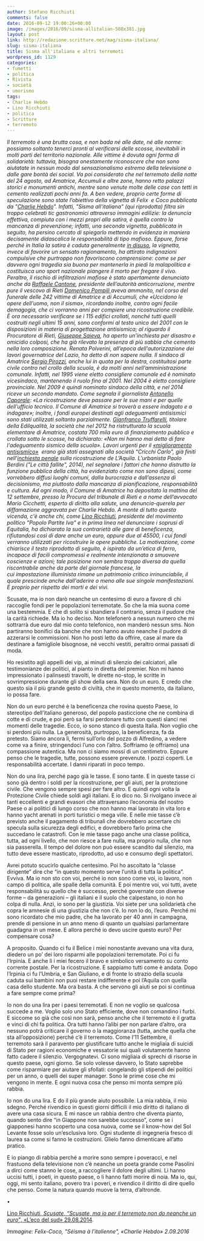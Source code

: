 ```yaml
---
author: Stefano Ricchiuti
comments: false
date: 2016-09-12 19:00:26+00:00
image: /images/2016/09/sisma-allitalian-508x381.jpg
layout: post
link: http://redazione.scritture.net/mag/sisma-italiana/
slug: sisma-italiana
title: Sisma all'italiana e altri terremoti
wordpress_id: 1129
categories:
- fumetti
- politica
- Rivista
- società
- umorismo
tags:
- Charlie Hebdo
- Lino Ricchiuti
- politica
- Scritture
- terremoto
---
```


_Il terremoto è una brutta cosa, e non bada né alle date, né alle norme: possiamo soltanto tenerci pronti al verificarsi delle scosse, inevitabili in molti parti del territorio nazionale. Alle vittime è dovuta ogni forma di solidarietà: tuttavia, bisogna onestamente riconoscere che non sono aiutatate in nessun modo dal sensazionalismo estremo della televisione o dalle gare bontà dei social. Va poi considerato che nel terremoto della notte del 24 agosto, ad Amatrice, Accumuli e altre zone, hanno retto palazzi storici e monumenti antichi, mentre sono venute molte delle case con tetti in cemento realizzati pochi anni fa. A ben vedere, proprio certe forme di speculazione sono state l’obiettivo della vignetta di Felix  e Coco pubblicata da "[Charlie Hebdo](http://www.scritture.net/mag/charlie-hebdo-e-la-satira-integrale/index.html)". Infatti, "Sisma all'italiana" (qui riprodotta) filtra sin troppo celebrati tic gastronomici attraverso immagini edilizie: la denuncia effettiva, compiuta con i mezzi propri alla satira, è quella contro la mancanza di prevenzione; infatti, una seconda vignetta, pubblicata in seguito, ha persino cercato di spiegarlo mettendo in evidenza in maniera decisamente didascalica le responsabilità di tipo mafioso. Eppure, forse perché in Italia la satira è caduta generalmente [in disuso](http://www.internazionale.it/reportage/2015/11/05/satira-italia-crozza-male), la vignetta, invece di favorire un sensato ragionamento, ha attirato indignazioni compulsive che purtroppo non favoriscono comprensione: come se per davvero ogni tragedia sia buona per mantenerla in piedi la malapolitica e costituisca uno sport nazionale piangere il morto per fregare il vivo. Peraltro, il rischio di infiltrazioni mafiose è stato apertamente denunciato anche da [Raffaele Cantone](http://www.rainews.it/dl/rainews/articoli/sisma-Appalti-progettazioni-nel-mirino-delle-Procure-alcuni-edifici-potevano-restare-in-piedi-2148a0d2-3dfd-407b-9e66-acf60f62a1d2.html), presidente dell’autorità anticorruzione, mentre pure il vescovo di Rieti [Domenico Pompili ](http://www.ilgiornale.it/news/politica/laccusa-choc-vescovo-uccide-luomo-non-sisma-1300886.html)aveva ammonito, nel corso del funerale delle 242 vittime di Amatrice e di Accumuli, che «Uccidono le opere dell’uomo, non il sisma», ricordando inoltre, contro ogni facile demagogia, che ci vorranno anni per compiere una ricostruzione credibile. È ora necessario verificare se i 115 edifici crollati, nonché tutti quelli costruiti negli ultimi 15 anni, sono conformi al testo unico del 2001 con le disposizioni in materia di progettazione antisismica; al riguardo il Procuratore di Rieti, [Giuseppe Saieva](http://www.repubblica.it/cronaca/2016/08/27/news/terremoto_l_accusa_del_procuratore_palazzi_con_piu_sabbia_che_cemento_-146690386/), ha aperto un'inchiesta per disastro e omicidio colposi, che ha già rilevato la presenza di più sabbia che cemento nella loro composizione. Renata Polverini, all’epoca dell’autorizzazione dei lavori governatrice del Lazio, ha detto di non sapere nulla. Il sindaco di Amatrice [Sergio Pirozzi](http://www.comune.amatrice.rieti.it/amministrazione/il-sindaco/), anche lui in quota per la destra, costituitosi parte civile contro nel crollo della scuola, è da molti anni nell’amministrazione comunale. Infatti, nel 1995 viene eletto consigliere comunale ed è nominato vicesindaco, mantenendo il ruolo fino al 2001. Nel 2004 è eletto consigliere provinciale. Nel 2009 è quindi nominato sindaco della città, e nel 2014 riceve un secondo mandato. Come segnala il giornalista [Antonello Caporale](http://www.antonellocaporale.it/2016/09/01/sergio-pirozzi-il-sindaco-tutto-muscoli-e-me-ne-frego/): «La ricostruzione deve passare per le sue mani e per quelle dell’ufficio tecnico. Il Comune di Amatrice si troverà a essere indagato e a indagare»; inoltre, i fondi europei destinati agli adeguamenti antisismici sono stati utilizzati soltanto parzialmente. [Gianfranco Truffarelli](http://www.rainews.it/dl/rainews/articoli/Scuola-crollata-ad-Amatrice-per-terremoto-titolare-impresa-edile-truffarelli-nessuno-mi-chiese-di-fare-adeguamenti-sismici-d2a86bcb-66f9-4cd7-847a-4e25df71b499.html?refresh_ce), titolare della Edilqualità, la società che nel 2012 ha ristrutturato la scuola elementare di Amatrice, costata 700 mila euro di finanziamento pubblico e crollata sotto le scosse, ha dichiarato:_ _«Non mi hanno mai detto di fare l'adeguamento sismico della scuola»_. _Lavori urgenti per il [«miglioramento antisismico»](http://www.ilfattoquotidiano.it/2016/08/29/terremoto-centro-italia-il-costruttore-scuola-crollata-nessuno-mi-ha-chiesto-ladeguamento-sismico/3000747/)  erano già stati assegnati alla società “Cricchi Carlo”, già finiti nell’[inchiesta penale](http://www.ilfattoquotidiano.it/premium/articoli/elementari-quella-ditta-gia-indagata-a-laquila/) sulla ricostruzione de L’Aquila. L’urbanista Paolo Berdini ("Le città fallite", 2014), nel segnalare i fattori che hanno distrutto la funzione pubblica della città, ha evidenziato come non sono dipesi, come vorrebbero diffusi luoghi comuni, dalla burocrazia e dall’assenza di decisionismo, ma piuttosto dalla mancanza di pianificazione, responsabilità e cultura. Ad ogni modo, il Comune di Amatrice ha depositato la mattina del 12 settembre, presso la Procura del tribunale di Rieti e a nome dell’avvocato Mario Cicchetti, esperto di diritto alla salute, una denuncia-querela per diffamazione aggravata per Charlie Hebdo. A monte di tutto questa vicenda, c'è anche chi, come [Lino Ricchiuti](http://scenarieconomici.it/la-storia-di-lino-ricchiuti-leader-popolo-partite-iva/), presidente del movimento politico "Popolo Partite Iva" e in prima linea nel denunciare i soprusi di Equitalia, ha dichiarato la sua contrarietà alle gare di beneficenza, rifiutandosi così di dare anche un euro, oppure due al 45500, i cui fondi verranno utilizzati per ricostruire le opere pubbliche. La motivazione, come chiarisce il testo riprodotto di seguito, è ispirato da un’etica di ferro, incapace di facili compromessi e realmente intenzionata a smuovere coscienze e azioni; tale posizione non sembra troppo diversa da quella riscontrabile anche da parte del giornale francese, la cui impostazione illuminista rimane un patrimonio critico irrinunciabile, il quale prescinde anche dall'aderire o meno alle sue singole manifestazioni. E proprio per rispetto dei morti e dei vivi._



Scusate, ma io non darò neanche un centesimo di euro a favore di chi raccoglie fondi per le popolazioni terremotate. So che la mia suona come una bestemmia. E che di solito si sbandiera il contrario, senza il pudore che la carità richiede. Ma io ho deciso. Non telefonerò a nessun numero che mi sottrarrà due euro dal mio conto telefonico, non manderò nessun sms. Non partiranno bonifici da banche che non hanno avuto neanche il pudore di azzerarsi le commissioni. Non ho posti letto da offrire, case al mare da destinare a famigliole bisognose, né vecchi vestiti, peraltro ormai passati di moda.

Ho resistito agli appelli dei vip, ai minuti di silenzio dei calciatori, alle testimonianze dei politici, al pianto in diretta del premier. Non mi hanno impressionato i palinsesti travolti, le dirette no-stop, le scritte in sovrimpressione durante gli show della sera. Non do un euro. E credo che questo sia il più grande gesto di civiltà, che in questo momento, da italiano, io possa fare.

Non do un euro perché è la beneficenza che rovina questo Paese, lo stereotipo dell’italiano generoso, del popolo pasticcione che ne combina di cotte e di crude, e poi però sa farsi perdonare tutto con questi slanci nei momenti delle tragedie. Ecco, io sono stanco di questa Italia. Non voglio che si perdoni più nulla. La generosità, purtroppo, la beneficenza, fa da pretesto. Siamo ancora lì, fermi sull’orlo del pozzo di Alfredino, a vedere come va a finire, stringendoci l’uno con l’altro. Soffriamo (e offriamo) una compassione autentica. Ma non ci siamo mossi di un centimetro. Eppure penso che le tragedie, tutte, possono essere prevenute. I pozzi coperti. Le responsabilità accertate. I danni riparati in poco tempo.

Non do una lira, perché pago già le tasse. E sono tante. E in queste tasse ci sono già dentro i soldi per la ricostruzione, per gli aiuti, per la protezione civile. Che vengono sempre spesi per fare altro. E quindi ogni volta la Protezione Civile chiede soldi agli italiani. E io dico no. Si rivolgano invece ai tanti eccellenti e grandi evasori che attraversano l’economia del nostro Paese o ai politici di lungo corso che non hanno mai lavorato in vita loro e hanno yacht arenati in porti turistici o mega ville. E nelle mie tasse c’è previsto anche il pagamento di tribunali che dovrebbero accertare chi specula sulla sicurezza degli edifici, e dovrebbero farlo prima che succedano le catastrofi. Con le mie tasse pago anche una classe politica, tutta, ad ogni livello, che non riesce a fare nulla, ma proprio nulla, che non sia passerella. Il tempo del dolore non può essere scandito dal silenzio, ma tutto deve essere masticato, riprodotto, ad uso e consumo degli spettatori.

Avrei potuto scucirlo qualche centesimo. Poi ho ascoltato la “classe dirigente” dire che “in questo momento serve l’unità di tutta la politica”. Evviva. Ma io non sto con voi, perché io non sono come voi, io lavoro, non campo di politica, alle spalle della comunità. E poi mentre voi, voi tutti, avete responsabilità su quello che è successo, perché governate con diverse forme – da generazioni – gli italiani e il suolo che calpestano, io non ho colpa di nulla. Anzi, io sono per la giustizia. Voi siete per una solidarietà che copra le amnesie di una giustizia che non c’è. Io non lo do, l’euro. Perché mi sono ricordato che mio padre, che ha lavorato per 40 anni in campagna, prende di pensione in un anno meno di quanto un qualsiasi parlamentare guadagna in un mese. E allora perché io devo uscire questo euro? Per compensare cosa?

A proposito. Quando ci fu il Belice i miei nonostante avevano una vita dura, diedero un po’ dei loro risparmi alle popolazioni terremotate. Poi ci fu l’Irpinia. E anche lì i miei fecero il bravo e simbolico versamento su conto corrente postale. Per la ricostruzione. E sappiamo tutti come è andata. Dopo l’Irpinia ci fu l’Umbria, e San Giuliano, e di fronte lo strazio della scuola caduta sui bambini non puoi restare indifferente e poi l’Aquila con quella casa dello studente. Ma ora basta. A che servono gli aiuti se poi si continua a fare sempre come prima?

Io non do una lira per i paesi terremotati. E non ne voglio se qualcosa succede a me. Voglio solo uno Stato efficiente, dove non comandino i furbi. E siccome so già che così non sarà, penso anche che il terremoto è il gratta e vinci di chi fa politica. Ora tutti hanno l’alibi per non parlare d’altro, ora nessuno potrà criticare il governo o la maggioranza (tutta, anche quella che sta all’opposizione) perché c’è il terremoto. Come l’11 Settembre, il terremoto sarà il paravento per giustificare tutto anche le migliaia di suicidi di Stato per ragioni economiche e vessatorie sui quali volutamente hanno fatto cadere il silenzio. Vergognatevi. Ci sono migliaia di sprechi di risorse in questo paese, ogni giorno. Se solo volesse davvero, lo Stato saprebbe come risparmiare per aiutare gli sfollati: congelando gli stipendi dei politici per un anno, o quelli dei super manager. Sono le prime cose che mi vengono in mente. E ogni nuova cosa che penso mi monta sempre più rabbia.

Io non do una lira. E do il più grande aiuto possibile. La mia rabbia, il mio sdegno. Perché rivendico in questi giorni difficili il mio diritto di italiano di avere una casa sicura. E mi nasce un rabbia dentro che diventa pianto, quando sento dire “in Giappone non sarebbe successo”, come se i giapponesi hanno scoperto una cosa nuova, come se il know-how del Sol Levante fosse solo un’esclusiva loro. Ogni studente di ingegneria fresco di laurea sa come si fanno le costruzioni. Glielo fanno dimenticare all’atto pratico.

E io piango di rabbia perché a morire sono sempre i poveracci, e nel frastuono della televisione non c’è neanche un poeta grande come Pasolini a dirci come stanno le cose, a raccogliere il dolore degli ultimi. Li hanno uccisi tutti, i poeti, in questo paese, o li hanno fatti morire di noia. Ma io, qui, oggi, mi sento italiano, povero tra i poveri, e rivendico il diritto di dire quello che penso. Come la natura quando muove la terra, d’altronde.

•

[Lino Ricchiuti, _Scusate, “Scusate, ma io per il terremoto non do neanche un euro”_, «L’eco del sud» 29.08.2014](http://www.lecodelsud.it/scusate-terremoto-non-do-neanche-un-euro).

_Immagine: Felix-Coco, "Séisma à l'italienne", «Charlie Hebdo» 2.09.2016_
